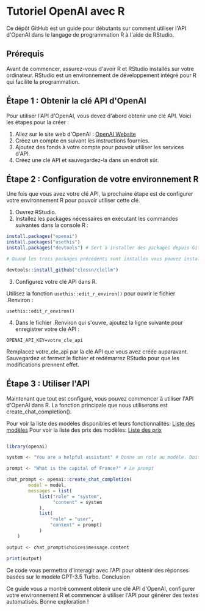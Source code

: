 # Tutoriel OpenAI avec R

Ce dépôt GitHub est un guide pour débutants sur comment utiliser l'API d'OpenAI dans le langage de programmation R à l'aide de RStudio.

## Prérequis

Avant de commencer, assurez-vous d'avoir R et RStudio installés sur votre ordinateur. RStudio est un environnement de développement intégré pour R qui facilite la programmation.

## Étape 1 : Obtenir la clé API d'OpenAI

Pour utiliser l'API d'OpenAI, vous devez d'abord obtenir une clé API. Voici les étapes pour la créer :

1. Allez sur le site web d'OpenAI : [OpenAI Website](https://www.openai.com/)
2. Créez un compte en suivant les instructions fournies.
3. Ajoutez des fonds à votre compte pour pouvoir utiliser les services d'API.
4. Créez une clé API et sauvegardez-la dans un endroit sûr.

## Étape 2 : Configuration de votre environnement R

Une fois que vous avez votre clé API, la prochaine étape est de configurer votre environnement R pour pouvoir utiliser cette clé.

1. Ouvrez RStudio.
2. Installez les packages nécessaires en exécutant les commandes suivantes dans la console R :

```R
install.packages("openai")
install.packages("usethis")
install.packages("devtools") # Sert à installer des packages depuis GitHub

# Quand les trois packages précédents sont installés vous pouvez installer le package clellm

devtools::install_github("clessn/clellm")
```

3. Configurez votre clé API dans R. 

Utilisez la fonction `usethis::edit_r_environ()` pour ouvrir le fichier .Renviron :

`usethis::edit_r_environ()`

4. Dans le fichier .Renviron qui s'ouvre, ajoutez la ligne suivante pour enregistrer votre clé API :

`OPENAI_API_KEY=votre_cle_api`

Remplacez votre_cle_api par la clé API que vous avez créée auparavant. Sauvegardez et fermez le fichier et redémarrez RStudio pour que les modifications prennent effet.

## Étape 3 : Utiliser l'API

Maintenant que tout est configuré, vous pouvez commencer à utiliser l'API d'OpenAI dans R. La fonction principale que nous utiliserons est create_chat_completion().

Pour voir la liste des modèles disponibles et leurs fonctionnalités: [Liste des modèles](https://platform.openai.com/docs/models)
Pour voir la liste des prix des modèles: [Liste des prix](https://openai.com/pricing)

```R

library(openai)

system <- "You are a helpful assistant" # Donne un role au modèle. Doit être clair et concis

prompt <- "What is the capital of France?" # Le prompt

chat_prompt <- openai::create_chat_completion(
        model = model,
        messages = list(
            list("role" = "system",
                 "content" = system
            ),
            list(
                "role" = "user",
                "content" = prompt)
            )
    )

output <- chat_prompt$choices$message.content

print(output)

```

Ce code vous permettra d'interagir avec l'API pour obtenir des réponses basées sur le modèle GPT-3.5 Turbo.
Conclusion

Ce guide vous a montré comment obtenir une clé API d'OpenAI, configurer votre environnement R et commencer à utiliser l'API pour générer des textes automatisés. Bonne exploration !